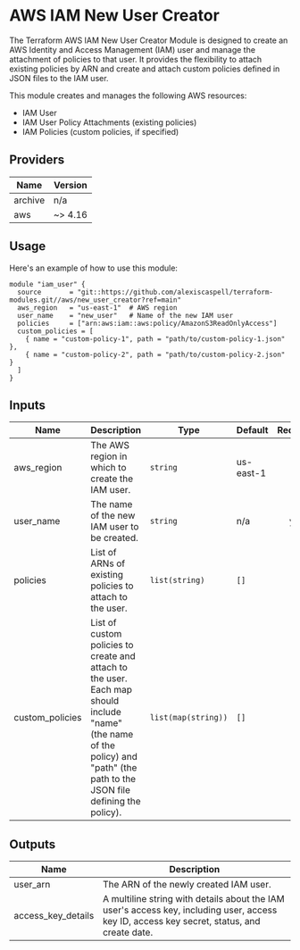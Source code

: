 # AWS IAM New User Creator

The Terraform AWS IAM New User Creator Module is designed to create an AWS Identity and Access Management (IAM) user and manage the attachment of policies to that user. It provides the flexibility to attach existing policies by ARN and create and attach custom policies defined in JSON files to the IAM user.

This module creates and manages the following AWS resources:
- IAM User
- IAM User Policy Attachments (existing policies)
- IAM Policies (custom policies, if specified)

## Providers

| Name | Version |
|------|---------|
| archive | n/a |
| aws | ~> 4.16 |

## Usage

Here's an example of how to use this module:

```hcl
module "iam_user" {
  source       = "git::https://github.com/alexiscaspell/terraform-modules.git//aws/new_user_creator?ref=main"
  aws_region   = "us-east-1"  # AWS region
  user_name    = "new_user"   # Name of the new IAM user
  policies     = ["arn:aws:iam::aws:policy/AmazonS3ReadOnlyAccess"]
  custom_policies = [
    { name = "custom-policy-1", path = "path/to/custom-policy-1.json" },
    { name = "custom-policy-2", path = "path/to/custom-policy-2.json" }
  ]
}
```

## Inputs

| Name | Description | Type | Default | Required |
|------|-------------|------|---------|:-----:|
| aws_region | The AWS region in which to create the IAM user. | `string` | us-east-1 | no |
| user\_name | The name of the new IAM user to be created. | `string` | n/a | yes |
| policies | List of ARNs of existing policies to attach to the user. | `list(string)` | `[]` | no |
| custom_policies | List of custom policies to create and attach to the user. Each map should include "name" (the name of the policy) and "path" (the path to the JSON file defining the policy). | `list(map(string))` | `[]` | no |

## Outputs

| Name | Description |
|------|-------------|
| user\_arn | The ARN of the newly created IAM user. |
| access\_key\_details | A multiline string with details about the IAM user's access key, including user, access key ID, access key secret, status, and create date. |